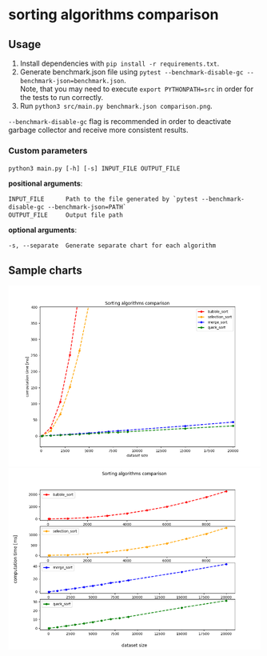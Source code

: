 # sorting algorithms comparison

## Usage
1. Install dependencies with `pip install -r requirements.txt`.
2. Generate benchmark.json file using `pytest --benchmark-disable-gc --benchmark-json=benchmark.json`.<br>
    Note, that you may need to execute `export PYTHONPATH=src` in order for the tests to run correctly.
3. Run `python3 src/main.py benchmark.json comparison.png`.

`--benchmark-disable-gc` flag is recommended in order to deactivate garbage collector and receive more consistent results.

### Custom parameters
`python3 main.py [-h] [-s] INPUT_FILE OUTPUT_FILE`

**positional arguments**:

    INPUT_FILE      Path to the file generated by `pytest --benchmark-disable-gc --benchmark-json=PATH`
    OUTPUT_FILE     Output file path


**optional arguments**:

    -s, --separate  Generate separate chart for each algorithm

## Sample charts
![Example 1](/example/example.png)
![Example 2](/example/example_separate.png)